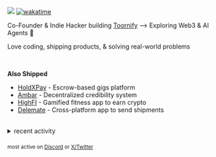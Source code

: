 ![](https://komarev.com/ghpvc/?username=dinxsh) [![wakatime](https://wakatime.com/badge/user/018cddd8-b17b-4e5f-a792-bed4da250ea7.svg)](https://wakatime.com/@018cddd8-b17b-4e5f-a792-bed4da250ea7)

Co-Founder & Indie Hacker building [Toornify](https://toornify.com) ⟶ Exploring Web3 & AI Agents 🔨  

Love coding, shipping products, & solving real-world problems  

<br>

**Also Shipped**  
- [HoldXPay](https://holdxpay.com/) - Escrow-based gigs platform
- [Ambar](https://ambar.gg) - Decentralized credibility system 
- [HighFI](https://dorahacks.io/buidl/22115) - Gamified fitness app to earn crypto
- [Delemate](https://delemate.com) - Cross-platform app to send shipments  

<br>

<details>
<summary>recent activity</summary>

  
| Overview | Card |
|:--------:|:-------------------------:|
| ![Lines of Code & Base Introduction](assets/metrics.plugin.code.lines.svg) | ![Achievements](assets/metrics.plugin.achievements.svg) |


</details>

<sub>most active on [Discord](https://t.co/QPthpsZ1Qu) or [X/Twitter](https://x.com/dineshcodes)</sub>

